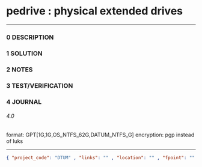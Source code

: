 # pedrive : physical extended drives
--------------------------------
### 0 DESCRIPTION


### 1 SOLUTION


### 2 NOTES


### 3 TEST/VERIFICATION


### 4 JOURNAL

###### 4.0

format: GPT[1G,1G,OS_NTFS_62G,DATUM_NTFS_G]
encryption: pgp instead of luks

--------------------------------
```json
{ "project_code": "DTUM" , "links": "" , "location": "" , "fpoint": "" }
```
